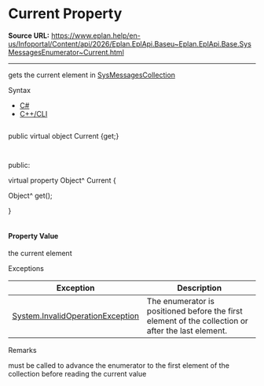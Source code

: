 # Current Property

**Source URL:** https://www.eplan.help/en-us/Infoportal/Content/api/2026/Eplan.EplApi.Baseu~Eplan.EplApi.Base.SysMessagesEnumerator~Current.html

---

gets the current element in [SysMessagesCollection](Eplan.EplApi.Baseu~Eplan.EplApi.Base.SysMessagesCollection.html)

Syntax

- [C#](#i-syntax-CS)
- [C++/CLI](#i-syntax-CPP2005)

```
```
public virtual object Current {get;}
```
```

```
```
public:

virtual property Object^ Current {

   Object^ get();

}
```
```

#### Property Value

the current element

Exceptions

| Exception | Description |
| --- | --- |
| [System.InvalidOperationException](#) | The enumerator is positioned before the first element of the collection or after the last element. |

Remarks

must be called to advance the enumerator to the first element of the collection before reading the current value
